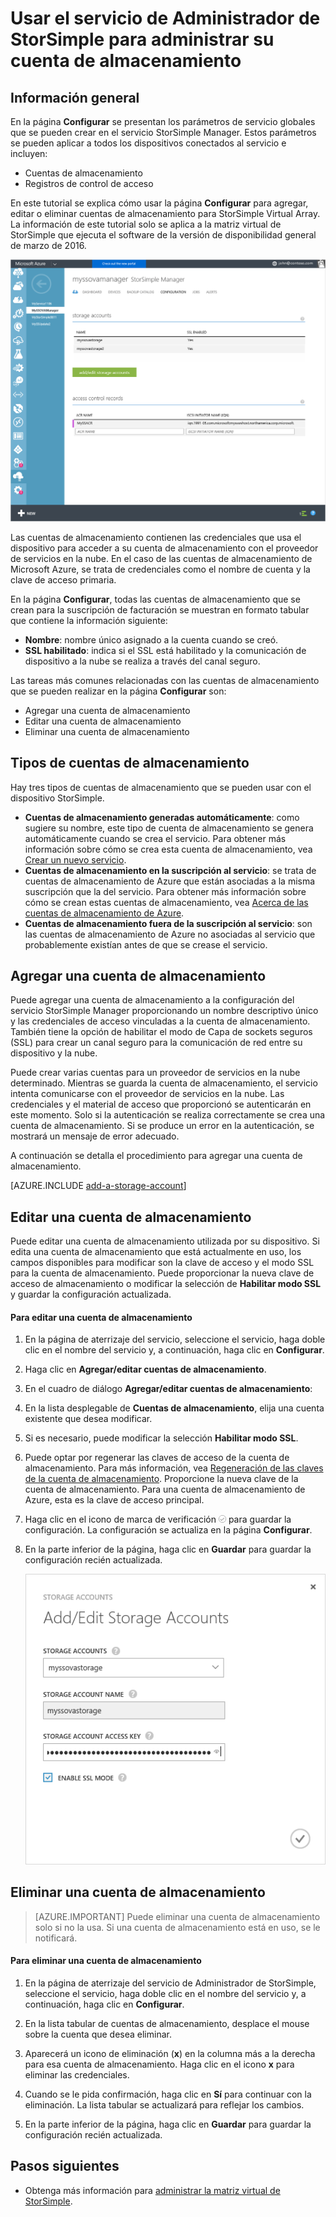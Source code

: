 <properties 
   pageTitle="Administración de la cuenta de almacenamiento de StorSimple | Microsoft Azure"
   description="Se explica cómo usar la página de configuración de StorSimple Manager para agregar, editar, eliminar o rotar las claves de seguridad de una cuenta de almacenamiento asociada con StorSimple Virtual Array."
   services="storsimple"
   documentationCenter="NA"
   authors="alkohli"
   manager="carmonm"
   editor="" />
<tags 
   ms.service="storsimple"
   ms.devlang="NA"
   ms.topic="article"
   ms.tgt_pltfrm="NA"
   ms.workload="TBD"
   ms.date="03/02/2016"
   ms.author="alkohli" />

# Usar el servicio de Administrador de StorSimple para administrar su cuenta de almacenamiento

## Información general

En la página **Configurar** se presentan los parámetros de servicio globales que se pueden crear en el servicio StorSimple Manager. Estos parámetros se pueden aplicar a todos los dispositivos conectados al servicio e incluyen:

- Cuentas de almacenamiento 
- Registros de control de acceso 

En este tutorial se explica cómo usar la página **Configurar** para agregar, editar o eliminar cuentas de almacenamiento para StorSimple Virtual Array. La información de este tutorial solo se aplica a la matriz virtual de StorSimple que ejecuta el software de la versión de disponibilidad general de marzo de 2016.

 ![Página Configurar](./media/storsimple-ova-manage-storage-accounts/configure_service_page.png)

Las cuentas de almacenamiento contienen las credenciales que usa el dispositivo para acceder a su cuenta de almacenamiento con el proveedor de servicios en la nube. En el caso de las cuentas de almacenamiento de Microsoft Azure, se trata de credenciales como el nombre de cuenta y la clave de acceso primaria.

En la página **Configurar**, todas las cuentas de almacenamiento que se crean para la suscripción de facturación se muestran en formato tabular que contiene la información siguiente:

- **Nombre**: nombre único asignado a la cuenta cuando se creó.
- **SSL habilitado**: indica si el SSL está habilitado y la comunicación de dispositivo a la nube se realiza a través del canal seguro.

Las tareas más comunes relacionadas con las cuentas de almacenamiento que se pueden realizar en la página **Configurar** son:

- Agregar una cuenta de almacenamiento 
- Editar una cuenta de almacenamiento 
- Eliminar una cuenta de almacenamiento 


## Tipos de cuentas de almacenamiento

Hay tres tipos de cuentas de almacenamiento que se pueden usar con el dispositivo StorSimple.

- **Cuentas de almacenamiento generadas automáticamente**: como sugiere su nombre, este tipo de cuenta de almacenamiento se genera automáticamente cuando se crea el servicio. Para obtener más información sobre cómo se crea esta cuenta de almacenamiento, vea [Crear un nuevo servicio](storsimple-ova-manage-service.md#create-a-service). 
- **Cuentas de almacenamiento en la suscripción al servicio**: se trata de cuentas de almacenamiento de Azure que están asociadas a la misma suscripción que la del servicio. Para obtener más información sobre cómo se crean estas cuentas de almacenamiento, vea [Acerca de las cuentas de almacenamiento de Azure](../storage/storage-create-storage-account.md). 
- **Cuentas de almacenamiento fuera de la suscripción al servicio**: son las cuentas de almacenamiento de Azure no asociadas al servicio que probablemente existían antes de que se crease el servicio.

## Agregar una cuenta de almacenamiento

Puede agregar una cuenta de almacenamiento a la configuración del servicio StorSimple Manager proporcionando un nombre descriptivo único y las credenciales de acceso vinculadas a la cuenta de almacenamiento. También tiene la opción de habilitar el modo de Capa de sockets seguros (SSL) para crear un canal seguro para la comunicación de red entre su dispositivo y la nube.

Puede crear varias cuentas para un proveedor de servicios en la nube determinado. Mientras se guarda la cuenta de almacenamiento, el servicio intenta comunicarse con el proveedor de servicios en la nube. Las credenciales y el material de acceso que proporcionó se autenticarán en este momento. Solo si la autenticación se realiza correctamente se crea una cuenta de almacenamiento. Si se produce un error en la autenticación, se mostrará un mensaje de error adecuado.

A continuación se detalla el procedimiento para agregar una cuenta de almacenamiento.

[AZURE.INCLUDE [add-a-storage-account](../../includes/storsimple-ova-configure-new-storage-account.md)]

## Editar una cuenta de almacenamiento

Puede editar una cuenta de almacenamiento utilizada por su dispositivo. Si edita una cuenta de almacenamiento que está actualmente en uso, los campos disponibles para modificar son la clave de acceso y el modo SSL para la cuenta de almacenamiento. Puede proporcionar la nueva clave de acceso de almacenamiento o modificar la selección de **Habilitar modo SSL** y guardar la configuración actualizada.

#### Para editar una cuenta de almacenamiento

1. En la página de aterrizaje del servicio, seleccione el servicio, haga doble clic en el nombre del servicio y, a continuación, haga clic en **Configurar**.

2. Haga clic en **Agregar/editar cuentas de almacenamiento**.

3. En el cuadro de diálogo **Agregar/editar cuentas de almacenamiento**:

  1. En la lista desplegable de **Cuentas de almacenamiento**, elija una cuenta existente que desea modificar.
  2. Si es necesario, puede modificar la selección **Habilitar modo SSL**.
  3. Puede optar por regenerar las claves de acceso de la cuenta de almacenamiento. Para más información, vea [Regeneración de las claves de la cuenta de almacenamiento](storage-create-storage-account.md#manage-your-storage-access-keys). Proporcione la nueva clave de la cuenta de almacenamiento. Para una cuenta de almacenamiento de Azure, esta es la clave de acceso principal. 
  4. Haga clic en el icono de marca de verificación ![icono de marca de verificación](./media/storsimple-ova-manage-storage-accounts/checkicon.png) para guardar la configuración. La configuración se actualiza en la página **Configurar**. 
  5. En la parte inferior de la página, haga clic en **Guardar** para guardar la configuración recién actualizada. 

     ![Editar una cuenta de almacenamiento](./media/storsimple-ova-manage-storage-accounts/modifyexistingstorageaccount.png)
  
## Eliminar una cuenta de almacenamiento

> [AZURE.IMPORTANT] Puede eliminar una cuenta de almacenamiento solo si no la usa. Si una cuenta de almacenamiento está en uso, se le notificará.

#### Para eliminar una cuenta de almacenamiento

1. En la página de aterrizaje del servicio de Administrador de StorSimple, seleccione el servicio, haga doble clic en el nombre del servicio y, a continuación, haga clic en **Configurar**.

2. En la lista tabular de cuentas de almacenamiento, desplace el mouse sobre la cuenta que desea eliminar.

3. Aparecerá un icono de eliminación (**x**) en la columna más a la derecha para esa cuenta de almacenamiento. Haga clic en el icono **x** para eliminar las credenciales.

4. Cuando se le pida confirmación, haga clic en **Sí** para continuar con la eliminación. La lista tabular se actualizará para reflejar los cambios.

5. En la parte inferior de la página, haga clic en **Guardar** para guardar la configuración recién actualizada.


## Pasos siguientes

- Obtenga más información para [administrar la matriz virtual de StorSimple](storsimple-ova-web-ui-admin.md).

<!---HONumber=AcomDC_0309_2016-->